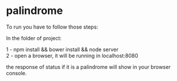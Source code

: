 # palindrome

To run you have to follow those steps: <br/>

In the folder of project: <br/>

1 - npm install && bower install && node server <br/>
2 - open a browser, it will be running in localhost:8080 <br />

the response of status if it is a palindrome will show in your browser console. <br />
